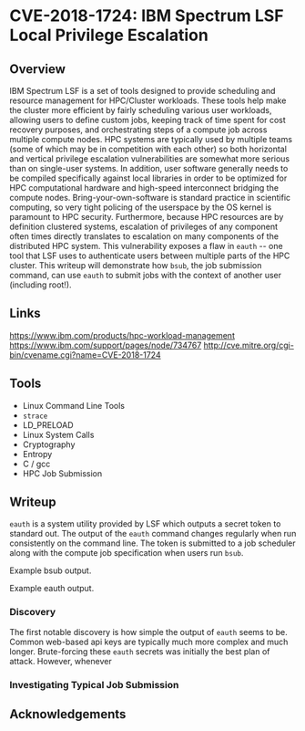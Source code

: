 # CVE-2018-1724: IBM Spectrum LSF Local Privilege Escalation

## Overview

IBM Spectrum LSF is a set of tools designed to provide scheduling and resource management for HPC/Cluster workloads. These tools help make the cluster more efficient by fairly scheduling various user workloads, allowing users to define custom jobs, keeping track of time spent for cost recovery purposes, and orchestrating steps of a compute job across multiple compute nodes. HPC systems are typically used by multiple teams (some of which may be in competition with each other) so both horizontal and vertical privilege escalation vulnerabilities are somewhat more serious than on single-user systems. In addition, user software generally needs to be compiled specifically against local libraries in order to be optimized for HPC computational hardware and high-speed interconnect bridging the compute nodes. Bring-your-own-software is standard practice in scientific computing, so very tight policing of the userspace by the OS kernel is paramount to HPC security. Furthermore, because HPC resources are by definition clustered systems, escalation of privileges of any component often times directly translates to escalation on many components of the distributed HPC system. This vulnerability exposes a flaw in `eauth` -- one tool that LSF uses to authenticate users between multiple parts of the HPC cluster. This writeup will demonstrate how `bsub`, the job submission command, can use `eauth` to submit jobs with the context of another user (including root!).

## Links

https://www.ibm.com/products/hpc-workload-management
https://www.ibm.com/support/pages/node/734767
http://cve.mitre.org/cgi-bin/cvename.cgi?name=CVE-2018-1724

## Tools

  * Linux Command Line Tools
  * `strace`
  * LD_PRELOAD
  * Linux System Calls
  * Cryptography
  * Entropy
  * C / gcc
  * HPC Job Submission

## Writeup

`eauth` is a system utility provided by LSF which outputs a secret token to standard out.  The output of the `eauth` command changes regularly when run consistently on the command line. The token is submitted to a job scheduler along with the compute job specification when users run `bsub`.

Example bsub output.

Example eauth output.

### Discovery

The first notable discovery is how simple the output of `eauth` seems to be.  Common web-based api keys are typically much more complex and much longer. Brute-forcing these `eauth` secrets was initially the best plan of attack. However, whenever 

### Investigating Typical Job Submission
##

## Acknowledgements
